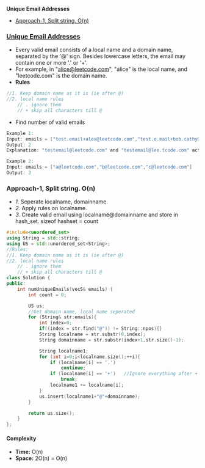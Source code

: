 **Unique Email Addresses**
- [Approach-1, Split string. O(n)](#a1)


### [Unique Email Addresses](https://leetcode.com/problems/unique-email-addresses/)
- Every valid email consists of a local name and a domain name, separated by the '@' sign. Besides lowercase letters, the email may contain one or more '.' or '+'.
- For example, in "alice@leetcode.com", "alice" is the local name, and "leetcode.com" is the domain name.
- **Rules**
```c
//1. Keep domain name as it is (ie after @)
//2. local name rules
    // . ignore them
    // + skip all characters till @
```
- Find number of valid emails
```c
Example 1:
Input: emails = ["test.email+alex@leetcode.com","test.e.mail+bob.cathy@leetcode.com","testemail+david@lee.tcode.com"]
Output: 2
Explanation: "testemail@leetcode.com" and "testemail@lee.tcode.com" actually receive mails.

Example 2:
Input: emails = ["a@leetcode.com","b@leetcode.com","c@leetcode.com"]
Output: 3
```

<a name=a1></a>
### Approach-1, Split string. O(n)
- _1._ Seperate localname, domainname. 
- _2._ Apply rules on localname.
- _3._ Create valid email using localname@domainname and store in hash_set. sizeof hashset = count
```cpp
#include<unordered_set>
using String = std::string;
using US = std::unordered_set<String>;
//Rules:
//1. Keep domain name as it is (ie after @)
//2. local name rules
    // . ignore them
    // + skip all characters till @
class Solution {
public:
    int numUniqueEmails(vecS& emails) {
        int count = 0;

        US us;
        //Get domain name, local name seperated
        for (String& str:emails){
            int index=0;
            if((index = str.find("@")) != String::npos){}
            String localname = str.substr(0,index);
            String domainname = str.substr(index+1,str.size()-1);

            String localname1;
            for (int i=0;i<localname.size();++i){
                if (localname[i] == '.')
                    continue;
                if (localname[i] == '+')   //Ignore everything after +
                    break;
                localname1 += localname[i];
            }
            us.insert(localname1+"@"+domainname);
        }

        return us.size();
    }
};
```
#### Complexity
- **Time:** O(n)
- **Space:** 2O(n) = O(n)

